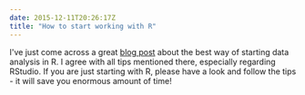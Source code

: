 ```yaml
---
date: 2015-12-11T20:26:17Z
title: "How to start working with R"
---
```


I've just come across a great [blog post](http://reganmian.net/blog/2014/10/14/starting-data-analysiswrangling-with-r-things-i-wish-id-been-told/) about the best way of starting data analysis in R. I agree with all tips mentioned there, especially regarding RStudio. If you are just starting with R, please have a look and follow the tips - it will save you enormous amount of time!
